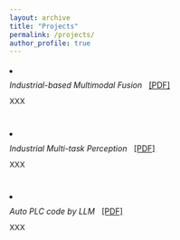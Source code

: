 ```yaml
---
layout: archive
title: "Projects"
permalink: /projects/
author_profile: true
---
```


<li style="margin-bottom: 2rem; line-height: 1.8;">
  <strong> </strong><br/>
  <em>Industrial-based Multimodal Fusion</em>
  <a href="https://ZiqiWang0312.github.io/bio/files/TSC.pdf" target="_blank" style="margin-left:8px;">[PDF]</a>
  
  <div style="font-size:0.95em; margin-top:0.3rem;">
    XXX
  </div>


<li style="margin-bottom: 2rem; line-height: 1.8;">
  <strong> </strong><br/>
  <em>Industrial Multi-task Perception</em>
  <a href="https://ZiqiWang0312.github.io/bio/files/TSC.pdf" target="_blank" style="margin-left:8px;">[PDF]</a>
  
  <div style="font-size:0.95em; margin-top:0.3rem;">
    XXX
  </div>


<li style="margin-bottom: 2rem; line-height: 1.8;">
  <strong> </strong><br/>
  <em>Auto PLC code by LLM</em>
  <a href="https://ZiqiWang0312.github.io/bio/files/TSC.pdf" target="_blank" style="margin-left:8px;">[PDF]</a>
  
  <div style="font-size:0.95em; margin-top:0.3rem;">
    XXX
  </div>